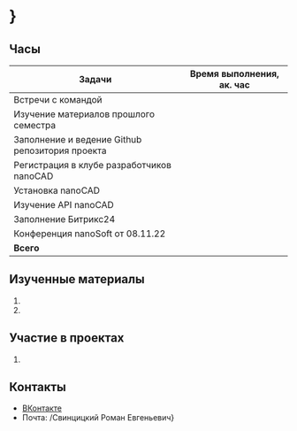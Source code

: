 # }

## Часы

|Задачи|Время выполнения, ак. час|
|----------------|----------------|
|Встречи с командой | |
|Изучение материалов прошлого семестра | |
|Заполнение и ведение Github репозитория проекта | |
|Регистрация в клубе разработчиков nanoCAD | |
|Установка nanoCAD | |
|Изучение API nanoCAD | |
|Заполнение Битрикс24 | |
|Конференция nanoSoft от 08.11.22 | |
|**Всего** | |


## Изученные материалы
1. 
2. 

## Участие в проектах

1. 

## Контакты 
- [ВКонтакте]()
- Почта: 
/Свинцицкий Роман Евгеньевич}
